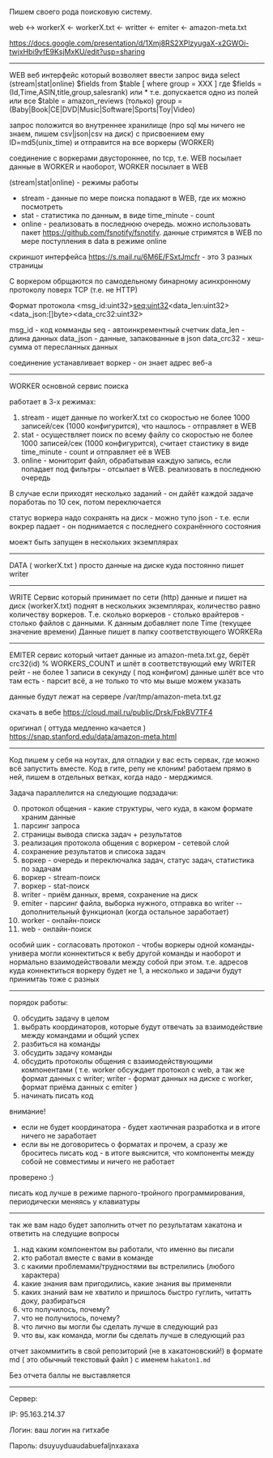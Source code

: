 Пишем своего рода поисковую систему.

web <-> workerX <- workerX.txt <- writter <- emiter <- amazon-meta.txt

https://docs.google.com/presentation/d/1Xmj8RS2XPlzyugaX-x2GWOi-twjxHbi9vfE9KsjMxKU/edit?usp=sharing

-----

WEB
веб интерфейс который возволяет ввести запрос вида
select (stream|stat|online) $fields from $table [ where group = XXX ]
где $fields = (Id,Time,ASIN,title,group,salesrank) или *
т.е. допускается одно из полей или все
$table = amazon_reviews (только)
group = (Baby|Book|CE|DVD|Music|Software|Sports|Toy|Video)

запрос положится во внутреннее хранилище (про sql мы ничего не знаем, пишем csv|json|csv на диск) с присвоением ему ID=md5(unix_time) и отправится на все воркеры (WORKER)

соединение с воркерами двустороннее, по tcp, т.е. WEB посылает данные в WORKER и наоборот, WORKER посылает в WEB

(stream|stat|online) - режимы работы

* stream - данные по мере поиска попадают в WEB, где их можно посмотреть
* stat - статистика по данным, в виде time_minute - count
* online - реализовать в последнюю очередь. можно использовать пакет https://github.com/fsnotify/fsnotify. данные стримятся в WEB по мере поступления в data в режиме online

скриншот интерфейса https://s.mail.ru/6M6E/FSxtJmcfr - это 3 разных страницы

C воркером обрщаются по самодельному бинарному асинхронному протоколу поверх TCP (т.е. не HTTP)

Формат протокола
<msg_id:uint32><seq:uint32><data_len:uint32><data_json:[]byte><data_crc32:uint32>

msg_id - код комманды
seq - автоинкрементный счетчик
data_len - длина данных
data_json - данные, запакованные в json
data_crc32 - хеш-сумма от пересланных данных

соединение устанавливает воркер - он знает адрес веб-а

-----

WORKER
основной сервис поиска

работает в 3-х режимах:
1. stream - ищет данные по workerX.txt со скоростью не более 1000 записей/сек (1000 конфигурится), что нашлось - отправляет в WEB
2. stat - осуществляет поиск по всему файлу со скоростью не более 1000 записей/сек (1000 конфигурится), считает стаистику в виде time_minute - count и отправляет её в WEB
3. online - мониторит файл, обрабатывая каждую запись, если попадает под фильтры - отсылает в WEB. реализовать в последнюю очередь

В случае если приходят несколько заданий - он дайёт каждой задаче поработаь по 10 сек, потом переключается

статус воркера надо сохранять на диск - можно тупо json - т.е. если вокрер падает - он поднимается с последнего сохранённого состояния

моежт быть запущен в нескольких экземплярах

-----

DATA ( workerX.txt )
просто данные на диске
куда постоянно пишет writer

-----

WRITE
Сервис который принимает по сети (http) данные и пишет на диск (workerX.txt)
поднят в нескольких экземплярах, количество равно количеству воркеров. Т.е. сколько воркеров - столько врайтеров - столько файлов с данными.
К данным добавляет поле Time (текущее значение времени)
Данные пишет в папку соответствующего WORKERа

-----

EMITER
сервис который читает данные из amazon-meta.txt.gz, берёт crc32(id) % WORKERS_COUNT и шлёт в соответствующий ему WRITER
рейт - не более 1 записи в секунду ( под конфигом)
данные шлёт все что там есть - парсит всё, а не только то что мы выше можем указать

данные будут лежат на сервере 
/var/tmp/amazon-meta.txt.gz

скачать в вебе
https://cloud.mail.ru/public/Drsk/FpkBV7TF4

оригинал ( оттуда медленно качается )
https://snap.stanford.edu/data/amazon-meta.html


-----


Код пишем у себя на ноутах, для отладки у вас есть сервак, где можно всё запустить вместе.
Код в гите, репу не клоним! работаем прямо в ней, пишем в отдельных ветках, когда надо - мерджимся.


Задача параллелится на следующие подзадачи:

0. протокол общения - какие структуры, чего куда, в каком формате храним данные
1. парсинг запроса
2. страницы вывода списка задач + результатов
3. реализация протокола общения с воркером - сетевой слой
4. сохранение результатов и списока задач
5. воркер - очередь и переключалка задач, статус задач, статистика по задачам
6. воркер - stream-поиск
7. воркер - stat-поиск
8. writer - приём данных, время, сохранение на диск
9. emiter - парсинг файла, выборка нужного, отправка во writer
-- дополнительный функционал (когда остальное заработает)
10. worker - онлайн-поиск
11. web - онлайн-поиск

особий шик - согласовать протокол - чтобы воркеры одной команды-универа могли коннектиться к вебу другой команды и наоборот
и нормально взаимодействовали между собой при этом.
т.е. адресов куда коннектиться воркеру будет не 1, а несколько и задачи будут принимтаь тоже с разных

-----

порядок работы:

0. обсудить задачу в целом
1. выбрать координаторов, которые будут отвечать за взаимодействие между командами и общий успех
2. разбиться на команды
3. обсудить задачу команды
4. обсудить протоколы общения с взаимодействующими компонентами ( т.е. worker обсуждает протокол с web, а так же формат данных с writer; writer - формат данных на диске с worker, формат приёма данных с emiter )
5. начинать писать код

внимание! 

* если не будет координатора - будет хаотичная разработка и в итоге ничего не заработает
* если вы не договоритесь о форматах и прочем, а сразу же броситесь писать код - в итоге выяснится, что компоненты между собой не совместимы и ничего не работает

проверено :)

писать код лучше в режиме парного-тройного программирования, периодически меняясь у клавиатуры

-----

так же вам надо будет заполнить отчет по результатам хакатона и ответить на следущие вопросы

1. над каким компонентом вы работали, что именно вы писали
2. кто работал вместе с вами в команде
3. с какими проблемами/трудностями вы встрелились (любого характера)
4. какие знания вам пригодились, какие знания вы применяли
5. каких знаний вам не хватило и пришлось быстро гуглить, читатть доку, разбираться
6. что получилось, почему?
7. что не получилось, почему?
8. что лично вы могли бы сделать лучше в следующий раз
9. что вы, как команда, могли бы сделать лучше в следующий раз

отчет закоммитить в свой репозиторий (не в хакатоновский!) в формате md ( это обычный текстовый файл ) с именем `hakaton1.md`

Без отчета баллы не выставляется

-----

Сервер:

IP: 95.163.214.37

Логин: ваш логин на гитхабе

Пароль: dsuyuyduaudabuefaljnxaxaxa
